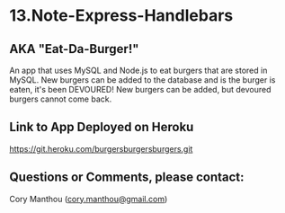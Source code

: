 # 13.Note-Express-Handlebars
## AKA "Eat-Da-Burger!"

An app that uses MySQL and Node.js to eat burgers that are stored in MySQL.  New burgers can be added to the database and is the burger is eaten, it's been DEVOURED!  New burgers can be added, but devoured burgers cannot come back.

## Link to App Deployed on Heroku

https://git.heroku.com/burgersburgersburgers.git

## Questions or Comments, please contact:

Cory Manthou (cory.manthou@gmail.com)


